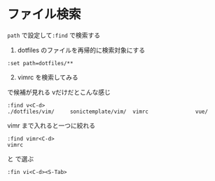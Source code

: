 # ファイル検索

`path` で設定して`:find` で検索する


1. dotfiles のファイルを再帰的に検索対象にする

```vimscript
:set path=dotfiles/**
```

2. vimrc を検索してみる

<C-d>で候補が見れる vだけだとこんな感じ

```vimscript
:find v<C-d>
./dotfiles/vim/     sonictemplate/vim/  vimrc               vue/
```

vimr まで入れると一つに絞れる

```vimscript
:find vimr<C-d>
vimrc
```

<Tab> と <S-Tab> で選ぶ
```vimscript
:fin vi<C-d><S-Tab>
```

